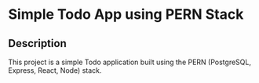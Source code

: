 # Simple Todo App using PERN Stack

## Description

This project is a simple Todo application built using the PERN (PostgreSQL, Express, React, Node) stack.



